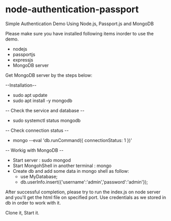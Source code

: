 # node-authentication-passport
Simple Authentication Demo Using Node.js, Passport.js and MongoDB

Please make sure you have installed following items inorder to use the demo.

  - nodejs 
  - passportjs
  - expressjs
  - MongoDB server 

Get MongoDB server by the steps below: 

--Installation-- 

  - sudo apt update
  - sudo apt install -y mongodb

-- Check the service and database --

  - sudo systemctl status mongodb

-- Check connection status -- 

  - mongo --eval 'db.runCommand({ connectionStatus: 1 })'
  
-- Workig with MongoDB -- 

  - Start server : sudo mongod
  - Start MongohShell in another terminal : mongo
  - Create db and add some data in mongo shell as follow:
      - use MyDatabase;
      - db.userInfo.insert({'username':'admin','password':'admin'});
      
      
After successful completion, please try to run the index.js on node server and you'll get the html file on specified port. Use credentials as we stored in db in order to work with it. 

Clone it, Start it.

